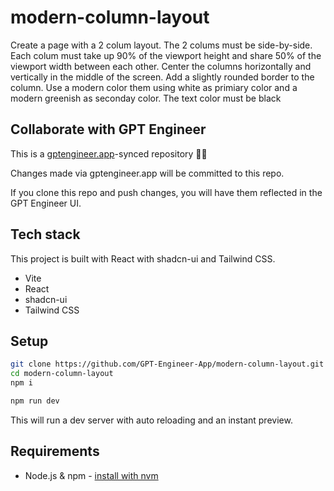 # modern-column-layout

Create a page with a 2 colum layout. The 2 colums must be side-by-side. Each colum must take up 90% of the viewport height and share 50% of the viewport width between each other. Center the columns horizontally and vertically in the middle of the screen. Add a slightly rounded border to the column. Use a modern color them using white as primiary color and a modern greenish as seconday color. The text color must be black

## Collaborate with GPT Engineer

This is a [gptengineer.app](https://gptengineer.app)-synced repository 🌟🤖

Changes made via gptengineer.app will be committed to this repo.

If you clone this repo and push changes, you will have them reflected in the GPT Engineer UI.

## Tech stack

This project is built with React with shadcn-ui and Tailwind CSS.

- Vite
- React
- shadcn-ui
- Tailwind CSS

## Setup

```sh
git clone https://github.com/GPT-Engineer-App/modern-column-layout.git
cd modern-column-layout
npm i
```

```sh
npm run dev
```

This will run a dev server with auto reloading and an instant preview.

## Requirements

- Node.js & npm - [install with nvm](https://github.com/nvm-sh/nvm#installing-and-updating)

